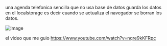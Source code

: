 una agenda telefonica sencilla que no usa  base de datos
guarda los datos en el localstorage es decir cuando se 
actualiza el navegador se borran los datos.

![image](https://user-images.githubusercontent.com/68980933/192934255-2aa936ad-3e90-4643-9113-54e1350841f9.png)



el video que me guio
https://www.youtube.com/watch?v=nqre9kKFRpc
